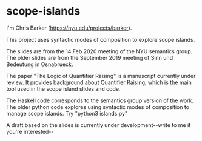 # scope-islands

I'm Chris Barker (https://nyu.edu/projects/barker).

This project uses syntactic modes of composition to explore scope islands.

The slides are from the 14 Feb 2020 meeting of the NYU semantics group.
The older slides are from the September 2019 meeting of Sinn und Bedeutung in Osnabrueck.

The paper "The Logic of Quantifier Raising" is a manuscript currently under review.  It provides background about Quantifier Raising, which is the main tool used in the scope island slides and code.

The Haskell code corresponds to the semantics group version of the work.
The older python code explores using syntactic modes of composition to manage scope islands.  Try "python3 islands.py"

A draft based on the slides is currently under development--write to me if you're interested--

